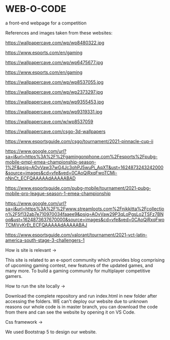 # WEB-O-CODE
a front-end webpage for a competition

References and images taken from these websites:

https://wallpapercave.com/wp/wp8480322.jpg

https://www.esports.com/en/gaming

https://wallpapercave.com/wp/wp6475677.jpg

https://www.esports.com/en/gaming

https://wallpapercave.com/wp/wp8537055.jpg

https://wallpapercave.com/wp/wp2373297.jpg

https://wallpapercave.com/wp/wp9355453.jpg

https://wallpapercave.com/wp/wp9319331.jpg

https://wallpapercave.com/w/wp8537059

https://wallpapercave.com/csgo-3d-wallpapers

https://www.esportsguide.com/csgo/tournament/2021-pinnacle-cup-ii

https://www.google.com/url?sa=i&url=https%3A%2F%2Fgamingonphone.com%2Fesports%2Fpubg-mobile-pmpl-emea-championship-season-1%2F&psig=AOvVaw37wG4Jc3ohPJ5wuPi_AqXT&ust=1624873243242000&source=images&cd=vfe&ved=0CAoQjRxqFwoTCMi-nNnCt_ECFQAAAAAdAAAAABAD

https://www.esportsguide.com/pubg-mobile/tournament/2021-pubg-mobile-pro-league-season-1-emea-championship

https://www.google.com/url?sa=i&url=https%3A%2F%2Fwww.streamloots.com%2Fnikkitta%2Fcollection%2F5f132ab7e710970034faaee9&psig=AOvVaw29P3qLoPgsLo2TSFz7BNoq&ust=1624873637670000&source=images&cd=vfe&ved=0CAoQjRxqFwoTCMjVvKrEt_ECFQAAAAAdAAAAABAJ

https://www.esportsguide.com/valorant/tournament/2021-vct-latin-america-south-stage-3-challengers-1



How is site is relevant ->

This site is related to an e-sport community which provides blog comprising of upcoming gaming contest, new features of the updated games, and many more. To build a gaming community for multiplayer competitive gamers.

How to run the site locally ->

Download the complete repository and run index.html in new folder after accessing the folders.
WE can't deploy our website due to unknown reasons our whole code is in master branch, you can download the code from there and can see the website by opening it on VS Code.


Css framework ->

We used Bootstrap 5 to design our website. 


